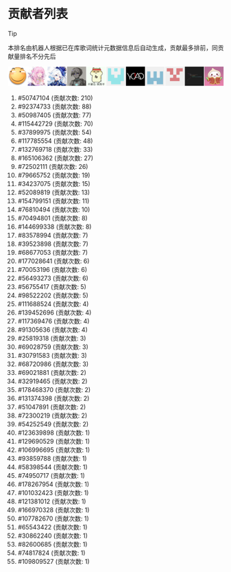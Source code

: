 # 贡献者列表

> [!TIP]
> 本排名由机器人根据已在库歌词统计元数据信息后自动生成，贡献最多排前，同贡献量排名不分先后

![贡献者头像画廊](./CONTRIBUTORS.svg)

1. #50747104 (贡献次数: 210)
2. #92374733 (贡献次数: 88)
3. #50987405 (贡献次数: 77)
4. #115442729 (贡献次数: 70)
5. #37899975 (贡献次数: 54)
6. #117785554 (贡献次数: 48)
7. #132769718 (贡献次数: 33)
8. #165106362 (贡献次数: 27)
9. #72502111 (贡献次数: 26)
10. #79665752 (贡献次数: 19)
11. #34237075 (贡献次数: 15)
12. #52089819 (贡献次数: 13)
13. #154799151 (贡献次数: 11)
14. #76810494 (贡献次数: 10)
15. #70494801 (贡献次数: 8)
16. #144699338 (贡献次数: 8)
17. #83578994 (贡献次数: 7)
18. #39523898 (贡献次数: 7)
19. #68677053 (贡献次数: 7)
20. #177028641 (贡献次数: 6)
21. #70053196 (贡献次数: 6)
22. #56493273 (贡献次数: 6)
23. #56755417 (贡献次数: 5)
24. #98522202 (贡献次数: 5)
25. #111688524 (贡献次数: 4)
26. #139452696 (贡献次数: 4)
27. #117369476 (贡献次数: 4)
28. #91305636 (贡献次数: 4)
29. #25819318 (贡献次数: 3)
30. #69028759 (贡献次数: 3)
31. #30791583 (贡献次数: 3)
32. #68720986 (贡献次数: 3)
33. #69021881 (贡献次数: 2)
34. #32919465 (贡献次数: 2)
35. #178468370 (贡献次数: 2)
36. #131374398 (贡献次数: 2)
37. #51047891 (贡献次数: 2)
38. #72300219 (贡献次数: 2)
39. #54252549 (贡献次数: 2)
40. #123639898 (贡献次数: 1)
41. #129690529 (贡献次数: 1)
42. #106996695 (贡献次数: 1)
43. #93859788 (贡献次数: 1)
44. #58398544 (贡献次数: 1)
45. #74950717 (贡献次数: 1)
46. #178267954 (贡献次数: 1)
47. #101032423 (贡献次数: 1)
48. #121381012 (贡献次数: 1)
49. #166970328 (贡献次数: 1)
50. #107782670 (贡献次数: 1)
51. #65543422 (贡献次数: 1)
52. #30862240 (贡献次数: 1)
53. #82600685 (贡献次数: 1)
54. #74817824 (贡献次数: 1)
55. #109809527 (贡献次数: 1)

